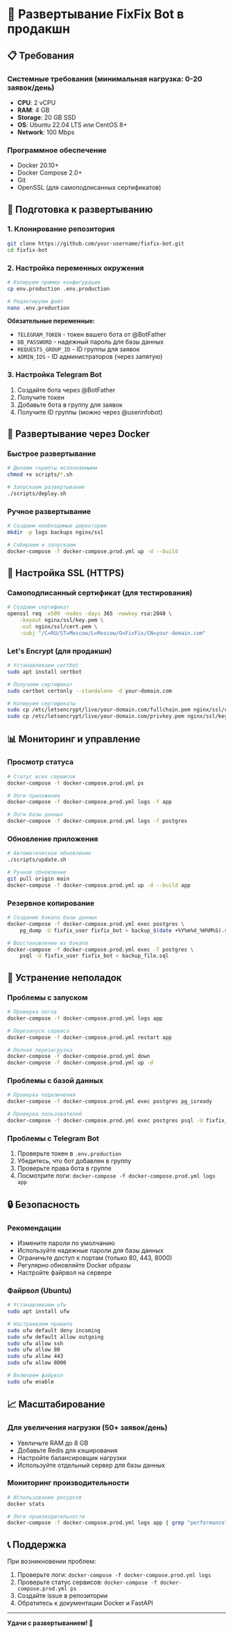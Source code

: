 # 🚀 Развертывание FixFix Bot в продакшн

## 📋 Требования

### Системные требования (минимальная нагрузка: 0-20 заявок/день)
- **CPU**: 2 vCPU
- **RAM**: 4 GB
- **Storage**: 20 GB SSD
- **OS**: Ubuntu 22.04 LTS или CentOS 8+
- **Network**: 100 Mbps

### Программное обеспечение
- Docker 20.10+
- Docker Compose 2.0+
- Git
- OpenSSL (для самоподписанных сертификатов)

## 🔧 Подготовка к развертыванию

### 1. Клонирование репозитория
```bash
git clone https://github.com/your-username/fixfix-bot.git
cd fixfix-bot
```

### 2. Настройка переменных окружения
```bash
# Копируем пример конфигурации
cp env.production .env.production

# Редактируем файл
nano .env.production
```

**Обязательные переменные:**
- `TELEGRAM_TOKEN` - токен вашего бота от @BotFather
- `DB_PASSWORD` - надежный пароль для базы данных
- `REQUESTS_GROUP_ID` - ID группы для заявок
- `ADMIN_IDS` - ID администраторов (через запятую)

### 3. Настройка Telegram Bot
1. Создайте бота через @BotFather
2. Получите токен
3. Добавьте бота в группу для заявок
4. Получите ID группы (можно через @userinfobot)

## 🐳 Развертывание через Docker

### Быстрое развертывание
```bash
# Делаем скрипты исполняемыми
chmod +x scripts/*.sh

# Запускаем развертывание
./scripts/deploy.sh
```

### Ручное развертывание
```bash
# Создаем необходимые директории
mkdir -p logs backups nginx/ssl

# Собираем и запускаем
docker-compose -f docker-compose.prod.yml up -d --build
```

## 🔐 Настройка SSL (HTTPS)

### Самоподписанный сертификат (для тестирования)
```bash
# Создаем сертификат
openssl req -x509 -nodes -days 365 -newkey rsa:2048 \
    -keyout nginx/ssl/key.pem \
    -out nginx/ssl/cert.pem \
    -subj "/C=RU/ST=Moscow/L=Moscow/O=FixFix/CN=your-domain.com"
```

### Let's Encrypt (для продакшн)
```bash
# Устанавливаем certbot
sudo apt install certbot

# Получаем сертификат
sudo certbot certonly --standalone -d your-domain.com

# Копируем сертификаты
sudo cp /etc/letsencrypt/live/your-domain.com/fullchain.pem nginx/ssl/cert.pem
sudo cp /etc/letsencrypt/live/your-domain.com/privkey.pem nginx/ssl/key.pem
```

## 📊 Мониторинг и управление

### Просмотр статуса
```bash
# Статус всех сервисов
docker-compose -f docker-compose.prod.yml ps

# Логи приложения
docker-compose -f docker-compose.prod.yml logs -f app

# Логи базы данных
docker-compose -f docker-compose.prod.yml logs -f postgres
```

### Обновление приложения
```bash
# Автоматическое обновление
./scripts/update.sh

# Ручное обновление
git pull origin main
docker-compose -f docker-compose.prod.yml up -d --build app
```

### Резервное копирование
```bash
# Создание бэкапа базы данных
docker-compose -f docker-compose.prod.yml exec postgres \
    pg_dump -U fixfix_user fixfix_bot > backup_$(date +%Y%m%d_%H%M%S).sql

# Восстановление из бэкапа
docker-compose -f docker-compose.prod.yml exec -T postgres \
    psql -U fixfix_user fixfix_bot < backup_file.sql
```

## 🚨 Устранение неполадок

### Проблемы с запуском
```bash
# Проверка логов
docker-compose -f docker-compose.prod.yml logs app

# Перезапуск сервиса
docker-compose -f docker-compose.prod.yml restart app

# Полная перезагрузка
docker-compose -f docker-compose.prod.yml down
docker-compose -f docker-compose.prod.yml up -d
```

### Проблемы с базой данных
```bash
# Проверка подключения
docker-compose -f docker-compose.prod.yml exec postgres pg_isready

# Проверка пользователей
docker-compose -f docker-compose.prod.yml exec postgres psql -U fixfix_user -d fixfix_bot -c "\du"
```

### Проблемы с Telegram Bot
1. Проверьте токен в `.env.production`
2. Убедитесь, что бот добавлен в группу
3. Проверьте права бота в группе
4. Посмотрите логи: `docker-compose -f docker-compose.prod.yml logs app`

## 🔒 Безопасность

### Рекомендации
- Измените пароли по умолчанию
- Используйте надежные пароли для базы данных
- Ограничьте доступ к портам (только 80, 443, 8000)
- Регулярно обновляйте Docker образы
- Настройте файрвол на сервере

### Файрвол (Ubuntu)
```bash
# Устанавливаем ufw
sudo apt install ufw

# Настраиваем правила
sudo ufw default deny incoming
sudo ufw default allow outgoing
sudo ufw allow ssh
sudo ufw allow 80
sudo ufw allow 443
sudo ufw allow 8000

# Включаем файрвол
sudo ufw enable
```

## 📈 Масштабирование

### Для увеличения нагрузки (50+ заявок/день)
- Увеличьте RAM до 8 GB
- Добавьте Redis для кэширования
- Настройте балансировщик нагрузки
- Используйте отдельный сервер для базы данных

### Мониторинг производительности
```bash
# Использование ресурсов
docker stats

# Логи производительности
docker-compose -f docker-compose.prod.yml logs app | grep "performance"
```

## 📞 Поддержка

При возникновении проблем:
1. Проверьте логи: `docker-compose -f docker-compose.prod.yml logs`
2. Проверьте статус сервисов: `docker-compose -f docker-compose.prod.yml ps`
3. Создайте issue в репозитории
4. Обратитесь к документации Docker и FastAPI

---

**Удачи с развертыванием! 🚀**
